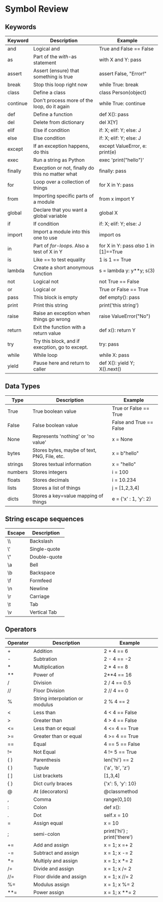 # Symbol Review


## Keywords

Keyword | Description | Example
--------| ------------| -------
and | Logical and | True and False == False
as | Part of the _with_-as statement | with X and Y: pass
assert | Assert (ensure) that something is true | assert False, "Error!"
break | Stop this loop right now | while True: break
class | Define a class | class Person(object)
continue | Don't process more of the loop, do it again | while True: continue
def | Define a function | def X(): pass
del | Delete from dictionary | del X[Y]
elif | Else if condition | if: X; elif: Y; else: J
else | Else condition | if: X; elif: Y; else: J
except | If an exception happens, do this | except ValueError, e: print(e)
exec | Run a string as Python | exec 'print("hello")'
finally | Execption or not, finally do this no matter what | finally: pass
for | Loop over a collection of things | for X in Y: pass
from | Importing specific parts of a module | from x import Y
global | Declare that you want a global variable | global X
if | If condition | if: X; elif: Y; else: J
import | Import a module into this one to use | import os
in | Part of _for-loops_. Also a test of X in Y | for X in Y: pass *also* 1 in [1]==True
is | Like == to test equality | 1 is 1 == True
lambda | Create a short anonymous function | s = lambda y: y**y; s(3)
not | Logical not | not True == False
or | Logical or | True or False == True
pass | This block is empty | def empty(): pass
print | Print this string | print('this string')
raise | Raise an exception when things go wrong | raise ValueError("No")
return | Exit the function with a return value | def x(): return Y
try | Try this block, and if execption, go to except.| try: pass
while | While loop | while X: pass
yield | Pause here and return to caller | def X(): yield Y; X().next()

## Data Types

Type | Description | Example
-----| ----------- | -------
True | True boolean value | True or False == True
False | False boolean value | False and True == False
None | Represents 'nothing' or 'no value' | x = None
bytes | Stores bytes, maybe of text, PNG, File, etc. | x = b"hello"
strings | Stores textual information | x = "hello"
numbers | Stores integers | i = 100
floats | Stores decimals | i = 10.234
lists | Stores a list of things | j = [1,2,3,4]
dicts | Stores a key=value mapping of things | e = {'x' : 1, 'y': 2}

## String escape sequences
Escape | Description 
-------| -----------
\\\ | Backslash
\\' | Single-quote
\\" | Double-quote
\\a | Bell
\\b | Backspace
\\f | Formfeed
\\n | Newline
\\r | Carriage
\\t | Tab
\\v | Vertical Tab


## Operators 

Operator | Description | Example
-------- | ------------| -------
+ | Addition | 2 + 4 == 6
- | Subtration | 2 - 4 == -2
* | Multiplication | 2 * 4 == 8
** | Power of | 2**4 == 16
/ | Division | 2 / 4 == 0.5
// | Floor Division | 2 // 4 == 0
% | String interpolation or modulus | 2 % 4 == 2
< | Less than | 4 < 4 == False
> | Greater than | 4 > 4 == False
<= | Less than or equal | 4 <= 4 == True
>= | Greater than or equal | 4 >= 4 == True
== | Equal | 4 == 5 == False
!= | Not Equal | 4 != 5 == True
( ) | Parenthesis | len('hi') == 2
( ) | Tupule | ('a', 'b', 'z')
[ ] | List brackets | [1,3,4]
{ }| Dict curly braces | {'x': 5, 'y': 10}
@ | At (decorators) | @classmethod
, | Comma | range(0,10)
: | Colon | def x():
. | Dot | self.x = 10
= | Assign equal | x = 10
; | semi-colon | print('hi') ; print('there')
+= | Add and assign | x = 1; x =+ 2
-= | Subtract and assign | x = 1; x -= 2
*= | Multiply and assign | x = 1; x *= 2
/= | Divide and assign | x = 1; x /= 2
//= | Floor divide and assign | x = 1; x //= 2
%= | Modulus assign | x = 1; x %= 2
**= | Power assign | x = 1; x **= 2


